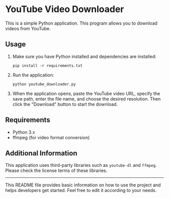 YouTube Video Downloader
========================

This is a simple Python application. This program allows you to download videos from YouTube.

Usage
-----

1.  Make sure you have Python installed and dependencies are installed:


    `pip install -r requirements.txt`

2.  Run the application:



    `python youtube_downloader.py`

3.  When the application opens, paste the YouTube video URL, specify the save path, enter the file name, and choose the desired resolution. Then click the "Download" button to start the download.

Requirements
------------

-   Python 3.x
-   ffmpeg (for video format conversion)

Additional Information
----------------------

This application uses third-party libraries such as `youtube-dl` and `ffmpeg`. Please check the license terms of these libraries.

* * * * *

This README file provides basic information on how to use the project and helps developers get started. Feel free to edit it according to your needs.
